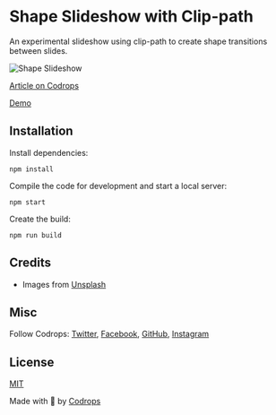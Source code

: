 # Shape Slideshow with Clip-path

An experimental slideshow using clip-path to create shape transitions between slides.

![Shape Slideshow](https://tympanus.net/codrops/wp-content/uploads/2021/03/ShapeSlideshow02.jpg)

[Article on Codrops](https://tympanus.net/codrops/?p=53694)

[Demo](http://tympanus.net/Development/ShapeSlideshow/)


## Installation

Install dependencies:

```
npm install
```

Compile the code for development and start a local server:

```
npm start
```

Create the build:

```
npm run build
```

## Credits

- Images from [Unsplash](https://unsplash.com/)

## Misc

Follow Codrops: [Twitter](http://www.twitter.com/codrops), [Facebook](http://www.facebook.com/codrops), [GitHub](https://github.com/codrops), [Instagram](https://www.instagram.com/codropsss/)

## License
[MIT](LICENSE)

Made with :blue_heart:  by [Codrops](http://www.codrops.com)






